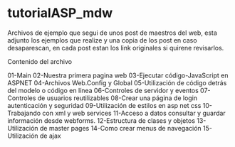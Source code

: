 # tutorialASP_mdw
Archivos de ejemplo que segui de unos post de maestros del web, esta adjunto los ejemplos que realize y una copia de los post en caso desaparescan, en cada post estan los link originales si quirene revisarlos.

Contenido del archivo

01-Main
02-Nuestra primera pagina web
03-Ejecutar código-JavaScript en ASPNET
04-Archivos Web.Config y Global
05-Utilización de código detrás del modelo o código en línea
06-Controles de servidor y eventos
07-Controles de usuarios reutilizables
08-Crear una página de login autenticación y seguridad
09-Utilización de estilos en asp net css
10-Trabajando con xml y web services
11-Acceso a datos consultar y guardar información desde webforms.
12-Estructura de clases y objetos
13-Utilización de master pages
14-Como crear menus de navegación
15-Utilización de ajax
